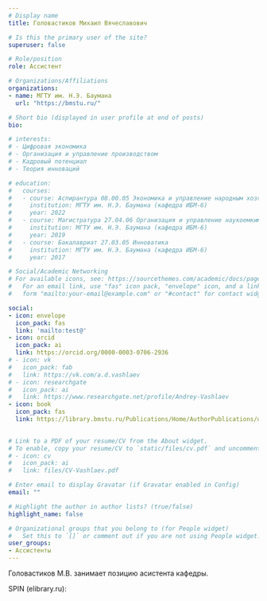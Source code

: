 ```yaml
---
# Display name
title: Головастиков Михаил Вячеславович

# Is this the primary user of the site?
superuser: false

# Role/position
role: Ассистент

# Organizations/Affiliations
organizations:
- name: МГТУ им. Н.Э. Баумана
  url: "https://bmstu.ru/"

# Short bio (displayed in user profile at end of posts)
bio: 

# interests:
# - Цифровая экономика
# - Организация и управление производством
# - Кадровый потенциал
# - Теория инноваций

# education:
#   courses:
#   - course: Аспирантура 08.00.05 Экономика и управление народным хозяйством
#     institution: МГТУ им. Н.Э. Баумана (кафедра ИБМ-6)
#     year: 2022
#   - course: Магистратура 27.04.06 Организация и управление наукоемкими производствами
#     institution: МГТУ им. Н.Э. Баумана (кафедра ИБМ-6)
#     year: 2019
#   - course: Бакалавриат 27.03.05 Инноватика
#     institution: МГТУ им. Н.Э. Баумана (кафедра ИБМ-6)
#     year: 2017

# Social/Academic Networking
# For available icons, see: https://sourcethemes.com/academic/docs/page-builder/#icons
#   For an email link, use "fas" icon pack, "envelope" icon, and a link in the
#   form "mailto:your-email@example.com" or "#contact" for contact widget.

social:
- icon: envelope
  icon_pack: fas
  link: 'mailto:test@'
- icon: orcid
  icon_pack: ai
  link: https://orcid.org/0000-0003-0706-2936
# - icon: vk
#   icon_pack: fab
#   link: https://vk.com/a.d.vashlaev
# - icon: researchgate
#   icon_pack: ai
#   link: https://www.researchgate.net/profile/Andrey-Vashlaev
- icon: book
  icon_pack: fas
  link: https://library.bmstu.ru/Publications/Home/AuthorPublications/dadd779a-4fd1-4b26-a6a1-6b7dd5c6a40a

  
# Link to a PDF of your resume/CV from the About widget.
# To enable, copy your resume/CV to `static/files/cv.pdf` and uncomment the lines below.
# - icon: cv
#   icon_pack: ai
#   link: files/CV-Vashlaev.pdf

# Enter email to display Gravatar (if Gravatar enabled in Config)
email: ""

# Highlight the author in author lists? (true/false)
highlight_name: false

# Organizational groups that you belong to (for People widget)
#   Set this to `[]` or comment out if you are not using People widget.
user_groups:
- Ассистенты
---
```


Головастиков М.В. занимает позицию асистента кафедры.

SPIN (elibrary.ru): 
